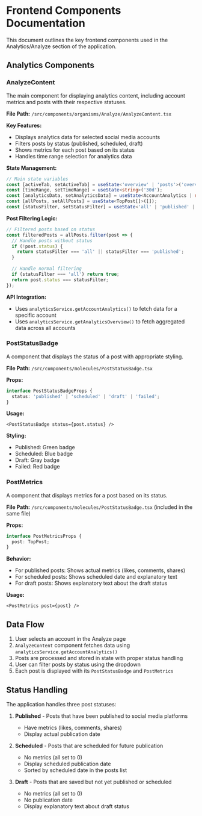 # Frontend Components Documentation

This document outlines the key frontend components used in the Analytics/Analyze section of the application.

## Analytics Components

### AnalyzeContent

The main component for displaying analytics content, including account metrics and posts with their respective statuses.

**File Path:** `/src/components/organisms/Analyze/AnalyzeContent.tsx`

**Key Features:**
- Displays analytics data for selected social media accounts
- Filters posts by status (published, scheduled, draft)
- Shows metrics for each post based on its status
- Handles time range selection for analytics data

**State Management:**
```typescript
// Main state variables
const [activeTab, setActiveTab] = useState<'overview' | 'posts'>('overview');
const [timeRange, setTimeRange] = useState<string>('30d');
const [analyticsData, setAnalyticsData] = useState<AccountAnalytics | null>(null);
const [allPosts, setAllPosts] = useState<TopPost[]>([]);
const [statusFilter, setStatusFilter] = useState<'all' | 'published' | 'scheduled' | 'draft'>('all');
```

**Post Filtering Logic:**
```typescript
// Filtered posts based on status
const filteredPosts = allPosts.filter(post => {
  // Handle posts without status
  if (!post.status) {
    return statusFilter === 'all' || statusFilter === 'published';
  }
  
  // Handle normal filtering
  if (statusFilter === 'all') return true;
  return post.status === statusFilter;
});
```

**API Integration:**
- Uses `analyticsService.getAccountAnalytics()` to fetch data for a specific account
- Uses `analyticsService.getAnalyticsOverview()` to fetch aggregated data across all accounts

### PostStatusBadge

A component that displays the status of a post with appropriate styling.

**File Path:** `/src/components/molecules/PostStatusBadge.tsx`

**Props:**
```typescript
interface PostStatusBadgeProps {
  status: 'published' | 'scheduled' | 'draft' | 'failed';
}
```

**Usage:**
```tsx
<PostStatusBadge status={post.status} />
```

**Styling:**
- Published: Green badge
- Scheduled: Blue badge
- Draft: Gray badge
- Failed: Red badge

### PostMetrics

A component that displays metrics for a post based on its status.

**File Path:** `/src/components/molecules/PostStatusBadge.tsx` (included in the same file)

**Props:**
```typescript
interface PostMetricsProps {
  post: TopPost;
}
```

**Behavior:**
- For published posts: Shows actual metrics (likes, comments, shares)
- For scheduled posts: Shows scheduled date and explanatory text
- For draft posts: Shows explanatory text about the draft status

**Usage:**
```tsx
<PostMetrics post={post} />
```

## Data Flow

1. User selects an account in the Analyze page
2. `AnalyzeContent` component fetches data using `analyticsService.getAccountAnalytics()`
3. Posts are processed and stored in state with proper status handling
4. User can filter posts by status using the dropdown
5. Each post is displayed with its `PostStatusBadge` and `PostMetrics`

## Status Handling

The application handles three post statuses:

1. **Published** - Posts that have been published to social media platforms
   - Have metrics (likes, comments, shares)
   - Display actual publication date

2. **Scheduled** - Posts that are scheduled for future publication
   - No metrics (all set to 0)
   - Display scheduled publication date
   - Sorted by scheduled date in the posts list

3. **Draft** - Posts that are saved but not yet published or scheduled
   - No metrics (all set to 0)
   - No publication date
   - Display explanatory text about draft status
